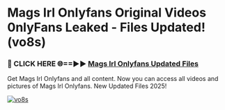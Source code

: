 # Mags Irl Onlyfans Original Videos 0nlyFans Leaked - Files Updated! (vo8s)

<h3>🔴 CLICK HERE 🌐==►► <a href="https://tinyurl.com/ehrbuxhb" rel="nofollow">Mags Irl Onlyfans Updated Files</a></h3>

Get Mags Irl Onlyfans and all content. Now you can access all videos and pictures of Mags Irl Onlyfans. New Updated Files 2025!

[![vo8s](https://i.imgur.com/lVYEuWS.gif)](https://tinyurl.com/ehrbuxhb)
